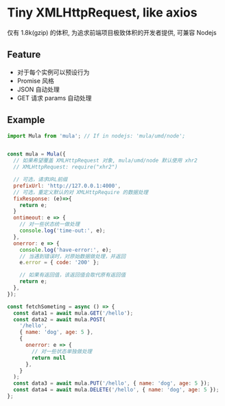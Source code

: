 # Tiny XMLHttpRequest, like axios

仅有 1.8k(gzip) 的体积, 为追求前端项目极致体积的开发者提供, 可兼容 Nodejs

## Feature

- 对于每个实例可以预设行为
- Promise 风格
- JSON 自动处理
- GET 请求 params 自动处理

## Example

```js
import Mula from 'mula'; // If in nodejs: 'mula/umd/node';


const mula = Mula({
  // 如果希望覆盖 XMLHttpRequest 对象, mula/umd/node 默认使用 xhr2
  // XMLHttpRequest: require("xhr2")

  // 可选，请求URL前缀
  prefixUrl: 'http://127.0.0.1:4000',
  // 可选，重定义默认的对 XMLHttpRequire 的数据处理
  fixResponse: (e)=>{
    return e;
  }
  ontimeout: e => {
    // 对一些状态统一做处理
    console.log('time-out:', e);
  },
  onerror: e => {
    console.log('have-error:', e);
    // 当遇到错误时，对原始数据做处理，并返回
    e.error = { code: '200' };

    // 如果有返回值，该返回值会取代原有返回值
    return e;
  },
});

const fetchSometing = async () => {
  const data1 = await mula.GET('/hello');
  const data2 = await mula.POST(
    '/hello',
    { name: 'dog', age: 5 },
    {
      onerror: e => {
        // 对一些状态单独做处理
        return null
      },
    }
  );
  const data3 = await mula.PUT('/hello', { name: 'dog', age: 5 });
  const data4 = await mula.DELETE('/hello', { name: 'dog', age: 5 });
};
```
